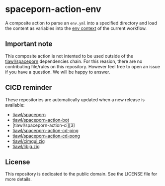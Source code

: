 # spaceporn-action-env

A composite action to parse an `env.yml` into a specified directory and load the content as variables into the [env context][6] of the current workflow.

## Important note

This composite action is not intented to be used outside of the [tiawl/spaceporn][1] dependencies chain. For this reasion, there are no contributing file/rules on this repository. However feel free to open an issue if you have a question. We will be happy to answer.

## CICD reminder

These repositories are automatically updated when a new release is available:
* [tiawl/spaceporn][1]
* [tiawl/spaceporn-action-bot][2]
* [tiawl/spaceporn-action-ci][3]
* [tiawl/spaceporn-action-cd-ping][4]
* [tiawl/spaceporn-action-cd-pong][5]
* [tiawl/cimgui.zig][7]
* [tiawl/libjq.zig][8]

## License

This repository is dedicated to the public domain. See the LICENSE file for more details.

[1]:https://github.com/tiawl/spaceporn
[2]:https://github.com/tiawl/spaceporn-action-bot
[4]:https://github.com/tiawl/spaceporn-action-ci
[4]:https://github.com/tiawl/spaceporn-action-cd-ping
[5]:https://github.com/tiawl/spaceporn-action-cd-pong
[6]:https://docs.github.com/en/actions/learn-github-actions/contexts#env-context
[7]:https://github.com/tiawl/cimgui.zig
[8]:https://github.com/tiawl/libjq.zig
